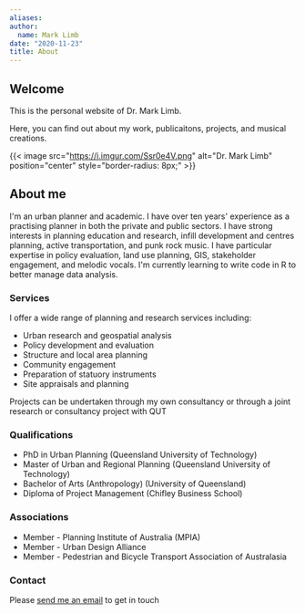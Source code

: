 ```yaml
---
aliases:
author:
  name: Mark Limb
date: "2020-11-23"
title: About
---
```


## Welcome
This is the personal website of Dr. Mark Limb.

Here, you can find out about my work, publicaitons, projects, and musical creations.
&nbsp;

{{< image src="https://i.imgur.com/Ssr0e4V.png" alt="Dr. Mark Limb" position="center" style="border-radius: 8px;" >}}

## About me
I'm an urban planner and academic. I have over ten years' experience as a practising planner in both the private and public sectors. I have strong interests in planning education and research, infill development and centres planning, active transportation, and punk rock music. I have particular expertise in policy evaluation, land use planning, GIS, stakeholder engagement, and melodic vocals. I'm currently learning to write code in R to better manage data analysis.
&nbsp;

### Services
I offer a wide range of planning and research services including:

* Urban research and geospatial analysis
* Policy development and evaluation
* Structure and local area planning
* Community engagement
* Preparation of statuory instruments
* Site appraisals and planning

Projects can be undertaken through my own consultancy or through a joint research or consultancy project with QUT


### Qualifications
* PhD in Urban Planning (Queensland University of Technology)
* Master of Urban and Regional Planning (Queensland University of Technology)
* Bachelor of Arts (Anthropology) (University of Queensland)
* Diploma of Project Management (Chifley Business School)

### Associations
* Member - Planning Institute of Australia (MPIA)
* Member - Urban Design Alliance
* Member - Pedestrian and Bicycle Transport Association of Australasia

### Contact
Please [send me an email](mark@mlpd.com.au) to get in touch
 

